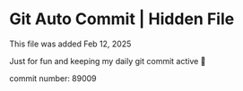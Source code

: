 # Git Auto Commit | Hidden File

This file was added Feb 12, 2025

Just for fun and keeping my daily git commit active 🤪

commit number: 89009
